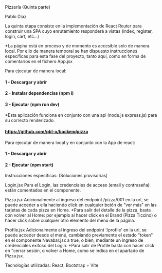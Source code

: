 Pizzería (Quinta parte)

Pablo Díaz

La quinta etapa consiste en la implementación de React Router para construir una SPA cuyo enrutamiento responderá a vistas (index, register, login, cart, etc...)

*La página está en proceso y de momento es accesible solo de manera local. Por ello de manera temporal se han dispuesto instrucciones específicas para esta fase del proyecto, tanto aquí, como en forma de comentarios en el fichero App.jsx

Para ejecutar de manera local: 
#### 1 - Descargar y abrir
#### 2 - Instalar dependencias (npm i)
#### 3 - Ejecutar (npm run dev) 

*Esta aplicación funciona en conjunto con una api (node.js  express.js) para su correcto renderizado.

#### https://github.com/pbl-o/backendpizza  

Para ejecutar de manera local y en conjunto con la App de react: 
#### 1 - Descargar y abrir
#### 2 - Ejecutar (npm start) 

Instrucciones específicas:
(Soluciones provisorias) 

Login.jsx
Para el Login, las credenciales de acceso (email y contraseña) están comentados en el componente.

Pizza.jsx
Adicionalmente al ingreso del endpoint /pizza/001 en la url, se puede acceder a ella haciendo click en cualquier botón de "ver más" en las tarjetas de cada pizza en Home.
 *Para salir del detalle de la pizza, basta con volver al Home: por ejemplo al hacer click en el Brand (Pizza Ticcino) o hacer click sobre cualquier otro elemento del menú de la página.
 
Profile.jsx
Adicionalmente al ingreso del endpoint '/profile' en la url, se puede acceder desde el menú, cambiando previamente el estado "token" en el componente Navabar.jsx a true, o bien, mediante un ingreso de credenciales exitoso del Login.
 *Para salir de Profile basta con hacer click en "cerrar sesión, o volver a Home, como se indica en el apartado de Pizza.jsx.


Tecnologías utilizadas: React, Bootstrap + Vite
